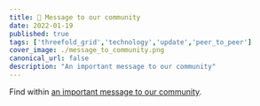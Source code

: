 ```yaml
---
title: 📄 Message to our community
date: 2022-01-19
published: true
tags: ['threefold_grid','technology','update','peer_to_peer']
cover_image: ./message_to_community.png
canonical_url: false
description: "An important message to our community"
---
```


Find within [an important message to our community](http://jan23update.threefold.me).